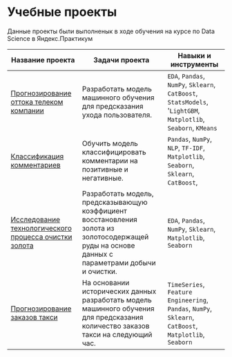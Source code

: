 # Учебные проекты 
Данные проекты были выполненык в ходе обучения на курсе по Data Science в Яндекс.Практикум


Название проекта | Задачи проекта |  Навыки и инструменты 
----------------- |--------------- | ---------------- | 
[Прогнозирование оттока телеком компании](https://github.com/zdesia/yandex-study-projects2/tree/main/churn-telecom-final-project) | Разработать модель машинного обучения для предсказания ухода пользователя. |   `EDA`, `Pandas`, `NumPy`, `Sklearn`, `CatBoost`, `StatsModels`, '`LightGBM`, `Matplotlib`, `Seaborn`, `KMeans`
[Классификация комментариев](https://github.com/zdesia/yandex-study-projects2/tree/main/nlp-toxic-comments-project) | Обучить модель классифицировать комментарии на позитивные и негативные.  |  `Pandas`, `NumPy`,  `NLP`, `TF-IDF`, `Matplotlib`, `Seaborn`, `Sklearn`, `CatBoost`,
[Исследование технологического процесса очистки золота](https://github.com/zdesia/yandex-study-projects2/tree/main/aurum-recovery-regression-progect) | Разработать модель, предсказывающую коэффициент восстановления золота из золотосодержащей руды на основе данных с параметрами добычи и очистки.|  `EDA`, `Pandas`, `NumPy`, `Sklearn`, `Matplotlib`, `Seaborn`
[Прогнозирование заказов такси](https://github.com/zdesia/yandex-study-projects2/tree/main/time-series-taxi) | На основании исторических данных разработать модель машинного обучения для предсказания количество заказов такси на следующий час. | `TimeSeries`, `Feature Engineering`, `Pandas`, `NumPy`, `Sklearn`, `CatBoost`,  `Matplotlib`, `Seaborn`
